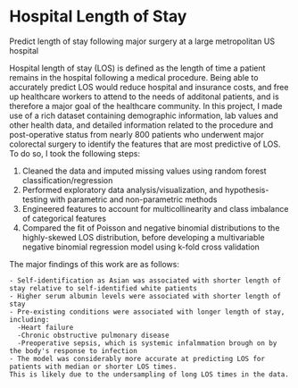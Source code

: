 # Hospital Length of Stay
Predict length of stay following major surgery at a large metropolitan US hospital

Hospital length of stay (LOS) is defined as the length of time a patient remains in the hospital following a medical procedure. Being able to accurately predict LOS would reduce hospital and insurance costs, and free up healthcare workers to attend to the needs of additonal patients, and is therefore a major goal of the healthcare community. In this project, I made use of a rich dataset containing demographic information, lab values and other health data, and detailed information related to the procedure and post-operative status from nearly 800 patients who underwent major colorectal surgery to identify the features that are most predictive of LOS. To do so, I took the following steps:

1) Cleaned the data and imputed missing values using random forest classification/regression
2) Performed exploratory data analysis/visualization, and hypothesis-testing with parametric and non-parametric methods
3) Engineered features to account for multicollinearity and class imbalance of categorical features
4) Compared the fit of Poisson and negative binomial distributions to the highly-skewed LOS distribution, before developing
a multivariable negative binomial regression model using k-fold cross validation 

The major findings of this work are as follows:

    - Self-identification as Asian was associated with shorter length of stay relative to self-identified white patients
    - Higher serum albumin levels were associated with shorter length of stay
    - Pre-existing conditions were associated with longer length of stay, including:
      -Heart failure
      -Chronic obstructive pulmonary disease
      -Preoperative sepsis, which is systemic infalmmation brough on by the body's response to infection
    - The model was considerably more accurate at predicting LOS for patients with median or shorter LOS times. 
    This is likely due to the undersampling of long LOS times in the data.
    
